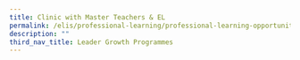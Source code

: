 ```yaml
---
title: Clinic with Master Teachers & EL
permalink: /elis/professional-learning/professional-learning-opportunities/clinic-with-master-teachers-el/
description: ""
third_nav_title: Leader Growth Programmes
---
```

